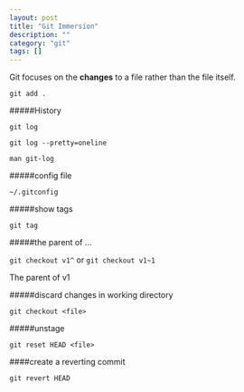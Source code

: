 ```yaml
---
layout: post
title: "Git Immersion"
description: ""
category: "git"
tags: []
---
```


Git focuses on the **changes** to a file rather than the file itself.

```
git add .
```

#####History

```git log```

```git log --pretty=oneline```

```man git-log```

#####config file

```~/.gitconfig```

#####show tags

```git tag```

#####the parent of ...

```git checkout v1^``` or ```git checkout v1~1```

The parent of v1

#####discard changes in working directory

```git checkout <file>```

#####unstage

```git reset HEAD <file>```

####create a reverting commit

```git revert HEAD```


